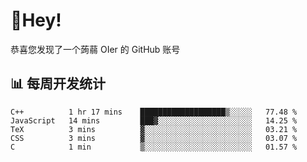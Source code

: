 # 👋Hey!
恭喜您发现了一个蒟蒻 OIer 的 GitHub 账号

## 📊 每周开发统计
<!--START_SECTION:waka-->
```text
C++          1 hr 17 mins    ███████████████████▒░░░░░   77.48 % 
JavaScript   14 mins         ███▓░░░░░░░░░░░░░░░░░░░░░   14.25 % 
TeX          3 mins          ▓░░░░░░░░░░░░░░░░░░░░░░░░   03.21 % 
CSS          3 mins          ▓░░░░░░░░░░░░░░░░░░░░░░░░   03.07 % 
C            1 min           ▒░░░░░░░░░░░░░░░░░░░░░░░░   01.57 % 
```
<!--END_SECTION:waka-->
